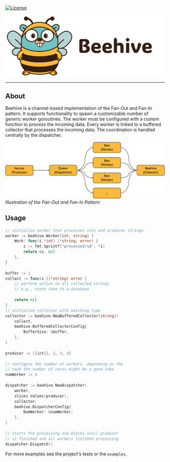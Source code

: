 [![License](https://img.shields.io/badge/License-MIT%20-yellow.svg)](https://github.com/janniclas/beehive/blob/main/LICENSE)


![beehive logo](img/logo/png/gopher-beehive-txt_transparent.png)

----
## About
Beehive is a channel-based implementation of the Fan-Out and Fan-In pattern. It supports functionality to spawn a customizable number of generic worker goroutines. The worker must be configured with a custom function to process the incoming data.
Every worker is linked to a buffered collector that processes the incoming data.
The coordination is handled centrally by the dispatcher.


![Fan-Out and Fan-In](img/fan-out-fan-in.png)
*Illustration of the Fan-Out and Fan-In Pattern*
## Usage

```Go
// initialize worker that processes ints and produces strings
worker := beehive.Worker[int, string] {
	Work: func(i *int) (*string, error) {
		s := fmt.Sprintf("processed:%d", *i)
		return &s, nil
	},
}

buffer := 1
collect := func(s []*string) error {
	// perform action on all collected strings
	// e.g., store them to a database

	return nil
}
// initialize collector with matching type
collector := beehive.NewBufferedCollector[string](
	collect,
	beehive.BufferedCollectorConfig{
		BufferSize: &buffer,
	},
)

producer := []int{1, 2, 3, 4}

// configure the number of workers. depending on the
// task the number of cores might be a good idea
numWorker := 4

dispatcher := beehive.NewDispatcher(
	worker,
	slices.Values(producer),
	collector,
	beehive.DispatcherConfig{
		NumWorker: &numWorker,
	},
)

// starts the processing and blocks until producer
// is finished and all workers finished processing
dispatcher.Dispatch()
```
For more examples see the project's tests or the `examples`.
